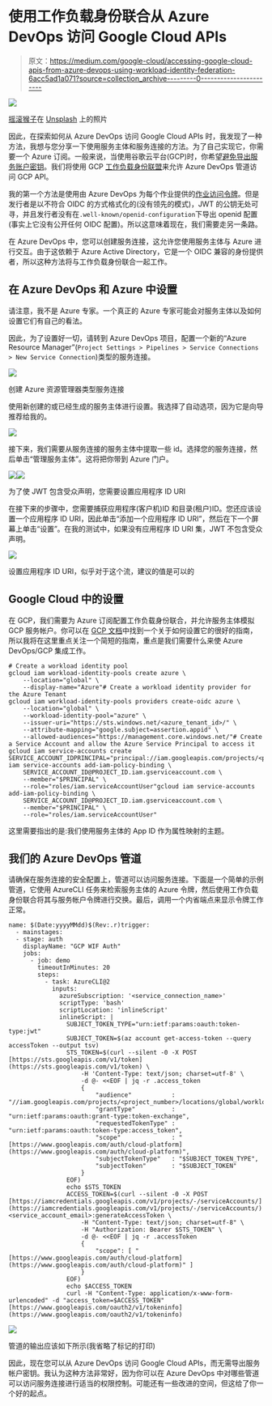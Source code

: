 # 使用工作负载身份联合从 Azure DevOps 访问 Google Cloud APIs

> 原文：<https://medium.com/google-cloud/accessing-google-cloud-apis-from-azure-devops-using-workload-identity-federation-6acc5ad1a071?source=collection_archive---------0----------------------->

![](img/42225508b66983e759e9e97cd278fcf1.png)

[摇滚猴子](https://unsplash.com/@rocknrollmonkey?utm_source=unsplash&utm_medium=referral&utm_content=creditCopyText)在 [Unsplash](https://unsplash.com/s/photos/robot-identity?utm_source=unsplash&utm_medium=referral&utm_content=creditCopyText) 上的照片

因此，在探索如何从 Azure DevOps 访问 Google Cloud APIs 时，我发现了一种方法，我想与您分享一下使用服务主体和服务连接的方法。为了自己实现它，你需要一个 Azure 订阅。一般来说，当使用谷歌云平台(GCP)时，你希望[避免导出服务账户密钥](https://cloud.google.com/iam/docs/best-practices-for-managing-service-account-keys#alternatives)。我们将使用 GCP [工作负载身份联盟](https://cloud.google.com/iam/docs/workload-identity-federation)来允许 Azure DevOps 管道访问 GCP API。

我的第一个方法是使用由 Azure DevOps 为每个作业提供的[作业访问令牌](https://docs.microsoft.com/en-us/azure/devops/pipelines/process/access-tokens)。但是发行者是以不符合 OIDC 的方式格式化的(没有领先的模式)，JWT 的公钥无处可寻，并且发行者没有在`.well-known/openid-configuration`下导出 openid 配置(事实上它没有公开任何 OIDC 配置)。所以这意味着现在，我们需要走另一条路。

在 Azure DevOps 中，您可以创建服务连接，这允许您使用服务主体与 Azure 进行交互。由于这依赖于 Azure Active Directory，它是一个 OIDC 兼容的身份提供者，所以这种方法将与工作负载身份联合一起工作。

## 在 Azure DevOps 和 Azure 中设置

请注意，我不是 Azure 专家。一个真正的 Azure 专家可能会对服务主体以及如何设置它们有自己的看法。

因此，为了设置好一切，请转到 Azure DevOps 项目，配置一个新的“Azure Resource Manager”(`Project Settings > Pipelines > Service Connections > New Service Connection`)类型的服务连接。

![](img/e49cecb939209374c43900e7f509bbac.png)

创建 Azure 资源管理器类型服务连接

使用新创建的或已经生成的服务主体进行设置。我选择了自动选项，因为它是向导推荐给我的。

![](img/75c5cb6c2062debdf753c48c5844f67d.png)

接下来，我们需要从服务连接的服务主体中提取一些 id。选择您的服务连接，然后单击“管理服务主体”。这将把你带到 Azure 门户。

![](img/8f72be2035b39b7e6c357ee556a9dfc3.png)![](img/6e86c1130f1111faeee2291535398e8b.png)

为了使 JWT 包含受众声明，您需要设置应用程序 ID URI

在接下来的步骤中，您需要捕获应用程序(客户机)ID 和目录(租户)ID。您还应该设置一个应用程序 ID URI，因此单击“添加一个应用程序 ID URI”，然后在下一个屏幕上单击“设置”。在我的测试中，如果没有应用程序 ID URI 集，JWT 不包含受众声明。

![](img/964a187b2cfb3bc62b751a4eec7269fc.png)

设置应用程序 ID URI，似乎对于这个流，建议的值是可以的

## Google Cloud 中的设置

在 GCP，我们需要为 Azure 订阅配置工作负载身份联合，并允许服务主体模拟 GCP 服务帐户。你可以在 [GCP 文档](https://cloud.google.com/iam/docs/configuring-workload-identity-federation#create_the_workload_identity_pool_and_provider)中找到一个关于如何设置它的很好的指南，所以我将在这里重点关注一个简短的指南，重点是我们需要什么来使 Azure DevOps/GCP 集成工作。

```
# Create a workload identity pool
gcloud iam workload-identity-pools create azure \
    --location="global" \
    --display-name="Azure"# Create a workload identity provider for the Azure Tenant
gcloud iam workload-identity-pools providers create-oidc azure \
    --location="global" \
    --workload-identity-pool="azure" \
    --issuer-uri="https://sts.windows.net/<azure_tenant_id>/" \
    --attribute-mapping="google.subject=assertion.appid" \
    --allowed-audiences="https://management.core.windows.net/"# Create a Service Account and allow the Azure Service Principal to access it
gcloud iam service-accounts create SERVICE_ACCOUNT_IDPRINCIPAL="principal://iam.googleapis.com/projects/<project_number>/locations/global/workloadIdentityPools/<pool_id>/subject/<azure_app_id>"gcloud iam service-accounts add-iam-policy-binding \
    SERVICE_ACCOUNT_ID@PROJECT_ID.iam.gserviceaccount.com \
    --member="$PRINCIPAL" \
    --role="roles/iam.serviceAccountUser"gcloud iam service-accounts add-iam-policy-binding \
    SERVICE_ACCOUNT_ID@PROJECT_ID.iam.gserviceaccount.com \
    --member="$PRINCIPAL" \
    --role="roles/iam.serviceAccountUser"
```

这里需要指出的是:我们使用服务主体的 App ID 作为属性映射的主题。

## 我们的 Azure DevOps 管道

请确保在服务连接的安全配置上，管道可以访问服务连接。下面是一个简单的示例管道，它使用 AzureCLI 任务来检索服务主体的 Azure 令牌，然后使用工作负载身份联合将其与服务帐户令牌进行交换。最后，调用一个内省端点来显示令牌工作正常。

```
name: $(Date:yyyyMMdd)$(Rev:.r)trigger:
  - mainstages:
  - stage: auth
    displayName: "GCP WIF Auth"
    jobs:
      - job: demo
        timeoutInMinutes: 20
        steps:
          - task: AzureCLI@2
            inputs:
              azureSubscription: '<service_connection_name>'
              scriptType: 'bash'
              scriptLocation: 'inlineScript'
              inlineScript: |
                SUBJECT_TOKEN_TYPE="urn:ietf:params:oauth:token-type:jwt"
                SUBJECT_TOKEN=$(az account get-access-token --query accessToken --output tsv)
                STS_TOKEN=$(curl --silent -0 -X POST [https://sts.googleapis.com/v1/token](https://sts.googleapis.com/v1/token) \
                    -H 'Content-Type: text/json; charset=utf-8' \
                    -d @- <<EOF | jq -r .access_token
                    {
                        "audience"           : "//iam.googleapis.com/projects/<project_number>/locations/global/workloadIdentityPools/<pool_id>/providers/<provider_id>",
                        "grantType"          : "urn:ietf:params:oauth:grant-type:token-exchange",
                        "requestedTokenType" : "urn:ietf:params:oauth:token-type:access_token",
                        "scope"              : "[https://www.googleapis.com/auth/cloud-platform](https://www.googleapis.com/auth/cloud-platform)",
                        "subjectTokenType"   : "$SUBJECT_TOKEN_TYPE",
                        "subjectToken"       : "$SUBJECT_TOKEN"
                    }
                EOF)
                echo $STS_TOKEN
                ACCESS_TOKEN=$(curl --silent -0 -X POST [https://iamcredentials.googleapis.com/v1/projects/-/serviceAccounts/](https://iamcredentials.googleapis.com/v1/projects/-/serviceAccounts/)<service_account_email>:generateAccessToken \
                    -H "Content-Type: text/json; charset=utf-8" \
                    -H "Authorization: Bearer $STS_TOKEN" \
                    -d @- <<EOF | jq -r .accessToken
                    {
                        "scope": [ "[https://www.googleapis.com/auth/cloud-platform](https://www.googleapis.com/auth/cloud-platform)" ]
                    }
                EOF)
                echo $ACCESS_TOKEN
                curl -H "Content-Type: application/x-www-form-urlencoded" -d "access_token=$ACCESS_TOKEN" [https://www.googleapis.com/oauth2/v1/tokeninfo](https://www.googleapis.com/oauth2/v1/tokeninfo)
```

![](img/829a6f6870bebf16d673e2c575a23a63.png)

管道的输出应该如下所示(我省略了标记的打印)

因此，现在您可以从 Azure DevOps 访问 Google Cloud APIs，而无需导出服务帐户密钥。我认为这种方法非常好，因为你可以在 Azure DevOps 中对哪些管道可以访问服务连接进行适当的权限控制。可能还有一些改进的空间，但这给了你一个好的起点。